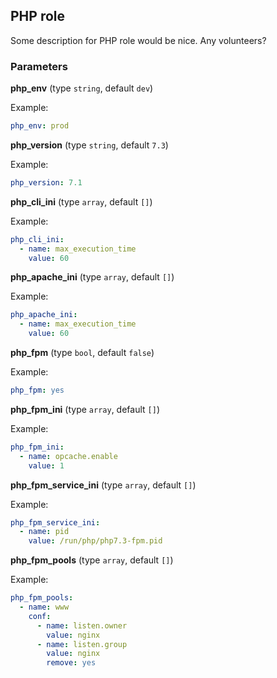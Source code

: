 ## PHP role

Some description for PHP role would be nice. Any volunteers?

### Parameters

**php_env** (type `string`, default `dev`)

Example:
```yaml
php_env: prod
```

**php_version** (type `string`, default `7.3`)

Example:
```yaml
php_version: 7.1
```

**php_cli_ini** (type `array`, default `[]`)

Example:
```yaml
php_cli_ini:
  - name: max_execution_time
    value: 60
```

**php_apache_ini** (type `array`, default `[]`)

Example:
```yaml
php_apache_ini:
  - name: max_execution_time
    value: 60
```

**php_fpm** (type `bool`, default `false`)

Example:
```yaml
php_fpm: yes
```

**php_fpm_ini** (type `array`, default `[]`)

Example:
```yaml
php_fpm_ini:
  - name: opcache.enable
    value: 1
```

**php_fpm_service_ini** (type `array`, default `[]`)

Example:
```yaml
php_fpm_service_ini:
  - name: pid
    value: /run/php/php7.3-fpm.pid
```

**php_fpm_pools** (type `array`, default `[]`)

Example:
```yaml
php_fpm_pools:
  - name: www
    conf:
      - name: listen.owner
        value: nginx
      - name: listen.group
        value: nginx
        remove: yes
```
